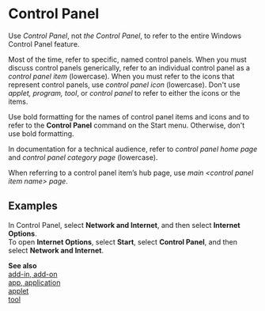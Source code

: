 # Control Panel

Use *Control Panel*, not *the Control Panel*, to refer to the entire Windows Control Panel feature. 

Most of the time, refer to specific, named control panels. When you must discuss control panels generically, refer to an individual control panel as a *control panel item* (lowercase). When you must refer to the icons that represent control panels, use *control panel icon* (lowercase). Don't use *applet, program, tool*, or *control panel* to refer to either the icons or the items. 

Use bold formatting for the names of control panel items and icons and to refer to the **Control Panel** command on the Start menu. Otherwise, don't use bold formatting. 

In documentation for a technical audience, refer to *control panel home page* and *control panel category page* (lowercase).

When referring to a control panel item’s hub page, use *main \<control panel item name\> page*.

## Examples

In Control Panel, select **Network and Internet**, and then select **Internet Options**.  
To open **Internet Options**, select **Start**, select **Control Panel**, and then select **Network and Internet**. 

**See also**  
[add-in, add-on](../a/add-in-add-on.md)  
[app, application](../a/app-application.md)  
[applet](../a/applet.md)  
[tool](../t/tool.md)
